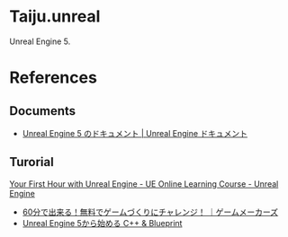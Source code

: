 # Taiju.unreal

Unreal Engine 5.

# References

## Documents

- [Unreal Engine 5 のドキュメント | Unreal Engine ドキュメント](https://docs.unrealengine.com/5.0/ja/)

## Turorial

[Your First Hour with Unreal Engine - UE Online Learning Course - Unreal Engine](https://www.unrealengine.com/ja/onlinelearning-courses/your-first-hour-with-unreal-engine?lang=ja)
- [60分で出来る！無料でゲームづくりにチャレンジ！ ｜ゲームメーカーズ](http://gamemakers.jp/howto/)
- [Unreal Engine 5から始める C++ & Blueprint](https://zenn.dev/posita33/books/ue5_starter_cpp_and_bp_001)
